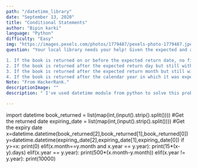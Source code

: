 ```yaml
---
path: "/datetime_library"
date: "September 13, 2020"
title: "Conditional Statements"
author: "Bipin karki"
language: "Python"
difficulty: "Easy"
img: "https://images.pexels.com/photos/1779487/pexels-photo-1779487.jpeg?auto=compress&cs=tinysrgb&dpr=3&h=750&w=1260"
question: "Your local library needs your help! Given the expected and actual return dates for a library book, create a program that calculates the fine (if any). The fee structure is as follows:

1. If the book is returned on or before the expected return date, no fine will be charged (i.e.fine = 0).
2. If the book is returned after the expected return day but still within the same calendar month and year as the expected return date, fine = 14 * (number of days late)..
3. If the book is returned after the expected return month but still within the same calendar year as the expected return date, the fine = 500 * (number of months late).
4. If the book is returned after the calendar year in which it was expected, there is a fixed fine of 10000."
Note: "From HackerRank."
descriptionImage: ""
description: " I've used datetime module from python to solve this problem easily. Get input from stdin and use simple if else statements."

---
```


import datetime
book_returned = list(map(int,(input().strip().split())))  #Get the returned date
expiring_date = list(map(int,(input().strip().split())))   #Get the expiry date 
x=datetime.datetime(book_returned\[2\],book_returned\[1\],book_returned\[0\])
y=datetime.datetime(expiring_date\[2\],expiring_date\[1\],expiring_date\[0\])
if y>=x:
    print(0)
elif(x.month==y.month and x.year == y.year):
    print(15\*(x-y).days)
elif(x.year == y.year):
    print(500\*(x.month-y.month))
elif(x.year != y.year):
    print(10000)


